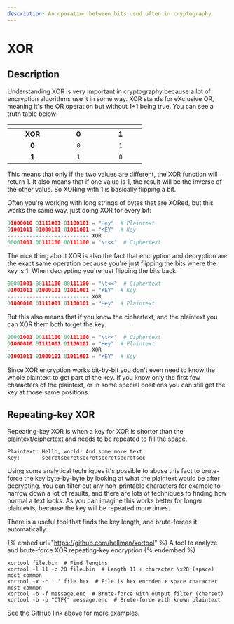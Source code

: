 ```yaml
---
description: An operation between bits used often in cryptography
---
```


# XOR

## Description

Understanding XOR is very important in cryptography because a lot of encryption algorithms use it in some way. XOR stands for eXclusive OR, meaning it's the OR operation but without 1+1 being true. You can see a truth table below:

<table data-header-hidden><thead><tr><th width="99" align="center"></th><th width="79" align="center"></th><th width="81" align="center"></th></tr></thead><tbody><tr><td align="center"><strong>XOR</strong></td><td align="center"><strong>0</strong></td><td align="center"><strong>1</strong></td></tr><tr><td align="center"><strong>0</strong></td><td align="center"><code>0</code></td><td align="center"><code>1</code></td></tr><tr><td align="center"><strong>1</strong></td><td align="center"><code>1</code></td><td align="center"><code>0</code></td></tr></tbody></table>

This means that only if the two values are different, the XOR function will return 1. It also means that if one value is 1, the result will be the inverse of the other value. So XORing with 1 is basically flipping a bit.&#x20;

Often you're working with long strings of bytes that are XORed, but this works the same way, just doing XOR for every bit:

```python
01000010 01111001 01100101 = "Hey"  # Plaintext
01001011 01000101 01011001 = "KEY"  # Key
-------------------------- XOR
00001001 00111100 00111100 = "\t<<"  # Ciphertext
```

The nice thing about XOR is also the fact that encryption and decryption are the exact same operation because you're just flipping the bits where the key is 1. When decrypting you're just flipping the bits back:

```python
00001001 00111100 00111100 = "\t<<"  # Ciphertext
01001011 01000101 01011001 = "KEY"  # Key
-------------------------- XOR
01000010 01111001 01100101 = "Hey"  # Plaintext
```

But this also means that if you know the ciphertext, and the plaintext you can XOR them both to get the key:

```python
00001001 00111100 00111100 = "\t<<"  # Ciphertext
01000010 01111001 01100101 = "Hey"  # Plaintext
-------------------------- XOR
01001011 01000101 01011001 = "KEY"  # Key
```

Since XOR encryption works bit-by-bit you don't even need to know the whole plaintext to get part of the key. If you know only the first few characters of the plaintext, or in some special positions you can still get the key at those same positions.&#x20;

## Repeating-key XOR

Repeating-key XOR is when a key for XOR is shorter than the plaintext/ciphertext and needs to be repeated to fill the space.&#x20;

```
Plaintext: Hello, world! And some more text.
Key:       secretsecretsecretsecretsecretsec
```

Using some analytical techniques it's possible to abuse this fact to brute-force the key byte-by-byte by looking at what the plaintext would be after decrypting. You can filter out any non-printable characters for example to narrow down a lot of results, and there are lots of techniques fo finding how normal a text looks. As you can imagine this works better for longer plaintexts, because the key will be repeated more times.&#x20;

There is a useful tool that finds the key length, and brute-forces it automatically:

{% embed url="https://github.com/hellman/xortool" %}
A tool to analyze and brute-force XOR repeating-key encryption
{% endembed %}

```shell
xortool file.bin  # Find lengths
xortool -l 11 -c 20 file.bin  # Length 11 + character \x20 (space) most common
xortool -x -c ' ' file.hex  # File is hex encoded + space character most common
xortool -b -f message.enc  # Brute-force with output filter (charset)
xortool -b -p "CTF{" message.enc  # Brute-force with known plaintext
```

See the GitHub link above for more examples.
